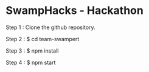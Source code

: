 # SwampHacks - Hackathon

Step 1 : Clone the github repository.

Step 2 : $ cd team-swampert

Step 3 : $ npm install

Step 4 : $ npm start
